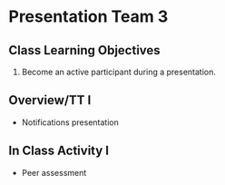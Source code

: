 # Presentation Team 3

## Class Learning Objectives

1. Become an active participant during a presentation.

## Overview/TT I

  - Notifications presentation

## In Class Activity I

  - Peer assessment
